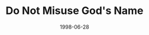 ---
layout: message
category: message
series: "God's Top 10"
title: "Do Not Misuse God's Name"
date: 1998-06-28
audio-description: "We look at the 10 Commandments and their relevancy in our lives today. "
audio: ""
audio-title: "Do Not Misuse God's Name"
audio-duration: "&#58;"
---
